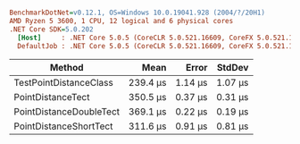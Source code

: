 ``` ini

BenchmarkDotNet=v0.12.1, OS=Windows 10.0.19041.928 (2004/?/20H1)
AMD Ryzen 5 3600, 1 CPU, 12 logical and 6 physical cores
.NET Core SDK=5.0.202
  [Host]     : .NET Core 5.0.5 (CoreCLR 5.0.521.16609, CoreFX 5.0.521.16609), X64 RyuJIT  [AttachedDebugger]
  DefaultJob : .NET Core 5.0.5 (CoreCLR 5.0.521.16609, CoreFX 5.0.521.16609), X64 RyuJIT


```
|                  Method |     Mean |   Error |  StdDev |
|------------------------ |---------:|--------:|--------:|
|  TestPointDistanceClass | 239.4 μs | 1.14 μs | 1.07 μs |
|       PointDistanceTect | 350.5 μs | 0.37 μs | 0.31 μs |
| PointDistanceDoubleTect | 369.1 μs | 0.22 μs | 0.19 μs |
|  PointDistanceShortTect | 311.6 μs | 0.91 μs | 0.81 μs |
